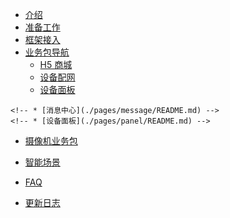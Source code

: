 * [介绍](./README.md)
* [准备工作](./pages/prepare.md)
* [框架接入](./pages/access.md)
* [业务包导航](./pages/biznav.md)
  * [H5 商城](./pages/mall/README.md)
  * [设备配网](./pages/activator/README.md) 
  * [设备面板](./pages/panel/README.md)
<!-- * [消息中心](./pages/message/README.md) -->
<!--  * [IPC 设备面板](./pages/ipc_panel/README.md) -->
<!-- * [依赖关系](./pages/dependence.md) -->

    <!-- * [消息中心](./pages/message/README.md) -->
    <!-- * [设备面板](./pages/panel/README.md) --> 
  * [摄像机业务包](./pages/ipc_panel/README.md)
    <!-- * [摄像机 Native 业务包](./pages/ipc_panel/Native_Panel/README.md)
    * [摄像机 ReactNative 业务包](./pages/ipc_panel/RN_Panel/README.md) -->

    <!-- * [依赖关系](./pages/dependence.md) -->
  * [智能场景](./pages/scene/README.md)
* [FAQ](./pages/faq.md)
* [更新日志](./pages/updates.md)

